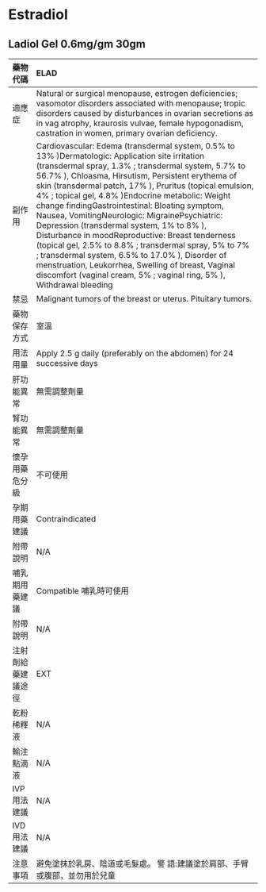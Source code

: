 # Estradiol

## Ladiol Gel 0.6mg/gm 30gm

| 藥物代碼 | ELAD |
| :--- | :--- |
| 適應症 | Natural or surgical menopause, estrogen deficiencies; vasomotor disorders associated with menopause; tropic disorders caused by disturbances in ovarian secretions as in vag atrophy, kraurosis vulvae, female hypogonadism, castration in women, primary ovarian deficiency. |
| 副作用 | Cardiovascular: Edema \(transdermal system, 0.5% to 13% \)Dermatologic: Application site irritation \(transdermal spray, 1.3% ; transdermal system, 5.7% to 56.7% \), Chloasma, Hirsutism, Persistent erythema of skin \(transdermal patch, 17% \), Pruritus \(topical emulsion, 4% ; topical gel, 4.8% \)Endocrine metabolic: Weight change findingGastrointestinal: Bloating symptom, Nausea, VomitingNeurologic: MigrainePsychiatric: Depression \(transdermal system, 1% to 8% \), Disturbance in moodReproductive: Breast tenderness \(topical gel, 2.5% to 8.8% ; transdermal spray, 5% to 7% ; transdermal system, 6.5% to 17.0% \), Disorder of menstruation, Leukorrhea, Swelling of breast, Vaginal discomfort \(vaginal cream, 5% ; vaginal ring, 5% \), Withdrawal bleeding |
| 禁忌 | Malignant tumors of the breast or uterus. Pituitary tumors. |
| 藥物保存方式 | 室溫 |
| 用法用量 | Apply 2.5 g daily \(preferably on the abdomen\) for 24 successive days |
| 肝功能異常 | 無需調整劑量 |
| 腎功能異常 | 無需調整劑量 |
| 懷孕用藥危分級 | 不可使用 |
| 孕期用藥建議 | Contraindicated |
| 附帶說明 | N/A |
| 哺乳期用藥建議 | Compatible 哺乳時可使用 |
| 附帶說明 | N/A |
| 注射劑給藥建議途徑 | EXT |
| 乾粉稀釋液 | N/A |
| 輸注點滴液 | N/A |
| IVP 用法建議 | N/A |
| IVD 用法建議 | N/A |
| 注意事項 | 避免塗抹於乳房、陰道或毛髮處。 警 語:建議塗於肩部、手臂或腹部，並勿用於兒童 |

